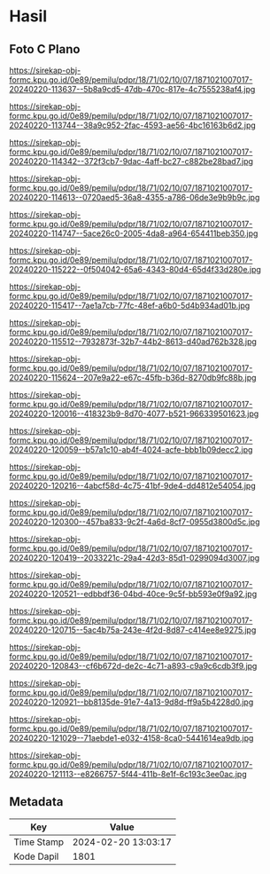 # Hasil

## Foto C Plano

https://sirekap-obj-formc.kpu.go.id/0e89/pemilu/pdpr/18/71/02/10/07/1871021007017-20240220-113637--5b8a9cd5-47db-470c-817e-4c7555238af4.jpg

https://sirekap-obj-formc.kpu.go.id/0e89/pemilu/pdpr/18/71/02/10/07/1871021007017-20240220-113744--38a9c952-2fac-4593-ae56-4bc16163b6d2.jpg

https://sirekap-obj-formc.kpu.go.id/0e89/pemilu/pdpr/18/71/02/10/07/1871021007017-20240220-114342--372f3cb7-9dac-4aff-bc27-c882be28bad7.jpg

https://sirekap-obj-formc.kpu.go.id/0e89/pemilu/pdpr/18/71/02/10/07/1871021007017-20240220-114613--0720aed5-36a8-4355-a786-06de3e9b9b9c.jpg

https://sirekap-obj-formc.kpu.go.id/0e89/pemilu/pdpr/18/71/02/10/07/1871021007017-20240220-114747--5ace26c0-2005-4da8-a964-654411beb350.jpg

https://sirekap-obj-formc.kpu.go.id/0e89/pemilu/pdpr/18/71/02/10/07/1871021007017-20240220-115222--0f504042-65a6-4343-80d4-65d4f33d280e.jpg

https://sirekap-obj-formc.kpu.go.id/0e89/pemilu/pdpr/18/71/02/10/07/1871021007017-20240220-115417--7ae1a7cb-77fc-48ef-a6b0-5d4b934ad01b.jpg

https://sirekap-obj-formc.kpu.go.id/0e89/pemilu/pdpr/18/71/02/10/07/1871021007017-20240220-115512--7932873f-32b7-44b2-8613-d40ad762b328.jpg

https://sirekap-obj-formc.kpu.go.id/0e89/pemilu/pdpr/18/71/02/10/07/1871021007017-20240220-115624--207e9a22-e67c-45fb-b36d-8270db9fc88b.jpg

https://sirekap-obj-formc.kpu.go.id/0e89/pemilu/pdpr/18/71/02/10/07/1871021007017-20240220-120016--418323b9-8d70-4077-b521-966339501623.jpg

https://sirekap-obj-formc.kpu.go.id/0e89/pemilu/pdpr/18/71/02/10/07/1871021007017-20240220-120059--b57a1c10-ab4f-4024-acfe-bbb1b09decc2.jpg

https://sirekap-obj-formc.kpu.go.id/0e89/pemilu/pdpr/18/71/02/10/07/1871021007017-20240220-120216--4abcf58d-4c75-41bf-9de4-dd4812e54054.jpg

https://sirekap-obj-formc.kpu.go.id/0e89/pemilu/pdpr/18/71/02/10/07/1871021007017-20240220-120300--457ba833-9c2f-4a6d-8cf7-0955d3800d5c.jpg

https://sirekap-obj-formc.kpu.go.id/0e89/pemilu/pdpr/18/71/02/10/07/1871021007017-20240220-120419--2033221c-29a4-42d3-85d1-0299094d3007.jpg

https://sirekap-obj-formc.kpu.go.id/0e89/pemilu/pdpr/18/71/02/10/07/1871021007017-20240220-120521--edbbdf36-04bd-40ce-9c5f-bb593e0f9a92.jpg

https://sirekap-obj-formc.kpu.go.id/0e89/pemilu/pdpr/18/71/02/10/07/1871021007017-20240220-120715--5ac4b75a-243e-4f2d-8d87-c414ee8e9275.jpg

https://sirekap-obj-formc.kpu.go.id/0e89/pemilu/pdpr/18/71/02/10/07/1871021007017-20240220-120843--cf6b672d-de2c-4c71-a893-c9a9c6cdb3f9.jpg

https://sirekap-obj-formc.kpu.go.id/0e89/pemilu/pdpr/18/71/02/10/07/1871021007017-20240220-120921--bb8135de-91e7-4a13-9d8d-ff9a5b4228d0.jpg

https://sirekap-obj-formc.kpu.go.id/0e89/pemilu/pdpr/18/71/02/10/07/1871021007017-20240220-121029--71aebde1-e032-4158-8ca0-5441614ea9db.jpg

https://sirekap-obj-formc.kpu.go.id/0e89/pemilu/pdpr/18/71/02/10/07/1871021007017-20240220-121113--e8266757-5f44-411b-8e1f-6c193c3ee0ac.jpg


## Metadata

| Key        | Value               |
| ---------- | ------------------- |
| Time Stamp | 2024-02-20 13:03:17 |
| Kode Dapil | 1801                |



